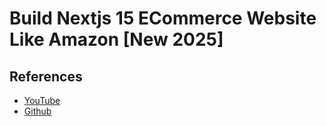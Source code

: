 # Build Nextjs 15 ECommerce Website Like Amazon [New 2025]

## References

- [YouTube](https://www.youtube.com/watch?v=WLHCPwqHzzQ)
- [Github](https://github.com/basir/nextjs-amazona)
